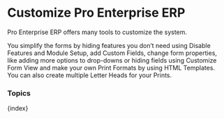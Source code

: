 # Customize Pro Enterprise ERP

Pro Enterprise ERP offers many tools to customize the system.

You simplify the forms by hiding features you don’t need using Disable
Features and Module Setup, add Custom Fields, change form properties, like
adding more options to drop-downs or hiding fields using Customize Form View
and make your own Print Formats by using HTML Templates. You can also create
multiple Letter Heads for your Prints.

### Topics

{index}
